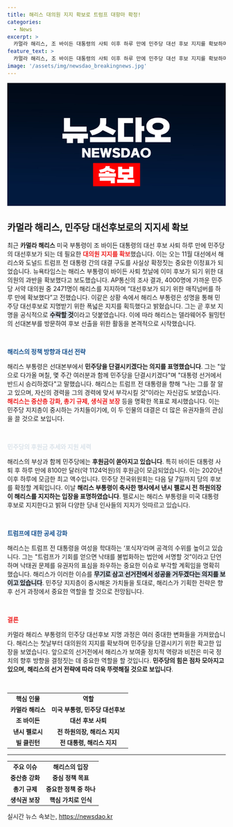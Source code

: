 ```yaml
---
title: 해리스 대의원 지지 확보로 트럼프 대항마 확정!
categories:
  - News
excerpt: >
  카멀라 해리스, 조 바이든 대통령의 사퇴 이후 하루 만에 민주당 대선 후보 지지를 확보하며 트럼프와의 대결 구도가 확정됐다. 민주당에선 해리스를 향한 후원금이 쇄도하고, 당 내부에서도 지지 선언이 이어지고 있다.
feature_text: >
  카멀라 해리스, 조 바이든 대통령의 사퇴 이후 하루 만에 민주당 대선 후보 지지를 확보하며 트럼프와의 대결 구도가 확정됐다. 민주당에선 해리스를 향한 후원금이 쇄도하고, 당 내부에서도 지지 선언이 이어지고 있다.
image: '/assets/img/newsdao_breakingnews.jpg'
---
```


<p><img src="/assets/img/newsdao_breakingnews.jpg" alt="pcversion 속보" /></p>

<h2 data-ke-size="size26">카멀라 해리스, 민주당 대선후보로의 지지세 확보</h2>

<p data-ke-size="size16">최근 <b>카멀라 해리스</b> 미국 부통령이 조 바이든 대통령의 대선 후보 사퇴 하루 만에 민주당의 대선후보가 되는 데 필요한 <b><span style="color: #ee2323;">대의원 지지를 확보</span></b>했습니다. 이는 오는 11월 대선에서 해리스와 도널드 트럼프 전 대통령 간의 대결 구도를 사실상 확정짓는 중요한 이정표가 되었습니다. 뉴욕타임스는 해리스 부통령이 바이든 사퇴 첫날에 이미 후보가 되기 위한 대의원의 과반을 확보했다고 보도했습니다. AP통신의 조사 결과, 4000명에 가까운 민주당 서약 대의원 중 2471명이 해리스를 지지하며 “대선후보가 되기 위한 매직넘버를 하루 만에 확보했다”고 전했습니다. 이같은 상황 속에서 해리스 부통령은 성명을 통해 민주당 대선후보로 지명받기 위한 폭넓은 지지를 획득했다고 밝혔습니다. 그는 곧 후보 지명을 공식적으로 <b><span style="background-color: #21538527;">수락할 것</span></b>이라고 덧붙였습니다. 이에 따라 해리스는 델라웨어주 윌밍턴의 선대본부를 방문하여 후보 선출을 위한 활동을 본격적으로 시작했습니다.</p>

<p data-ke-size="size16">&nbsp;</p>

<p><b><span style="color: #1a5490;">해리스의 정책 방향과 대선 전략</span></b></p>

<p data-ke-size="size16">해리스 부통령은 선대본부에서 <b>민주당을 단결시키겠다는 의지를 표명했습니다</b>. 그는 "앞으로 다가올 며칠, 몇 주간 여러분과 함께 민주당을 단결시키겠다"며 "대통령 선거에서 반드시 승리하겠다"고 말했습니다. 해리스는 트럼프 전 대통령을 향해 “나는 그를 잘 알고 있으며, 자신의 경력을 그의 경력에 맞서 부각시킬 것”이라는 자신감도 보였습니다. <b><span style="color: #ee2323;">해리스는 중산층 강화, 총기 규제, 생식권 보장</span></b> 등을 명확한 목표로 제시했습니다. 이는 민주당 지지층이 중시하는 가치들이기에, 이 두 인물의 대결은 더 많은 유권자들의 관심을 끌 것으로 보입니다.</p>

<p data-ke-size="size16">&nbsp;</p>

<p><b><span style="color: #21538527;">민주당의 후원금 추세와 지원 세력</span></b></p>

<p data-ke-size="size16">해리스의 부상과 함께 민주당에는 <b>후원금이 쏟아지고 있습니다</b>. 특히 바이든 대통령 사퇴 후 하루 만에 8100만 달러(약 1124억원)의 후원금이 모금되었습니다. 이는 2020년 이후 하루에 모금한 최고 액수입니다. 민주당 전국위원회는 다음 달 7일까지 당의 후보를 확정할 계획입니다. 이날 <b>해리스 부통령이 축사한 행사에서 낸시 펠로시 전 하원의장이 해리스를 지지하는 입장을 표명하였습니다</b>. 펠로시는 해리스 부통령을 미국 대통령 후보로 지지한다고 밝혀 다양한 당내 인사들의 지지가 잇따르고 있습니다.</p>

<p data-ke-size="size16">&nbsp;</p>

<p><b><span style="color: #1a5490;">트럼프에 대한 공세 강화</span></b></p>

<p data-ke-size="size16">해리스는 트럼프 전 대통령을 여성을 학대하는 ‘포식자’라며 공격의 수위를 높이고 있습니다. 그는 "트럼프가 기회를 얻으면 낙태를 불법화하는 법안에 서명할 것”이라고 단언하며 낙태권 문제를 유권자의 표심을 좌우하는 중요한 이슈로 부각할 계획임을 명확히 했습니다. 해리스가 이러한 이슈를 <b><span style="background-color: #21538527;">무기로 삼고 선거전에서 성공을 거두겠다는 의지를 보이고 있습니다</span></b>. 민주당 지지층이 중시해온 가치들을 토대로, 해리스가 기획한 전략은 향후 선거 과정에서 중요한 역할을 할 것으로 전망됩니다.</p>

<p data-ke-size="size16">&nbsp;</p>

<p><b><span style="color: #ee2323;">결론</span></b></p>

<p data-ke-size="size16">카멀라 해리스 부통령의 민주당 대선후보 지명 과정은 여러 중대한 변화들을 가져왔습니다. 해리스는 첫날부터 대의원의 지지를 확보하며 민주당을 단결시키기 위한 확고한 입장을 보였습니다. 앞으로의 선거전에서 해리스가 보여줄 정치적 역량과 비전은 미국 정치의 향후 방향을 결정짓는 데 중요한 역할을 할 것입니다. <b>민주당의 힘은 점차 모아지고 있으며, 해리스의 선거 전략에 따라 더욱 뚜렷해질 것으로 보입니다</b>.</p> 

<p data-ke-size="size16">&nbsp;</p>

<table>
    <tr>
        <td style="text-align: center; height: 17px;"><b>핵심 인물</b></td>
        <td style="text-align: center; height: 17px;"><b>역할</b></td>
    </tr>
    <tr>
        <td style="text-align: center; height: 17px;"><b>카멀라 해리스</b></td>
        <td style="text-align: center; height: 17px;"><b>미국 부통령, 민주당 대선후보</b></td>
    </tr>
    <tr>
        <td style="text-align: center; height: 17px;"><b>조 바이든</b></td>
        <td style="text-align: center; height: 17px;"><b>대선 후보 사퇴</b></td>
    </tr>
    <tr>
        <td style="text-align: center; height: 17px;"><b>낸시 펠로시</b></td>
        <td style="text-align: center; height: 17px;"><b>전 하원의장, 해리스 지지</b></td>
    </tr>
    <tr>
        <td style="text-align: center; height: 17px;"><b>빌 클린턴</b></td>
        <td style="text-align: center; height: 17px;"><b>전 대통령, 해리스 지지</b></td>
    </tr>
</table>

<hr>

<table>
    <tr>
        <td style="text-align: center; height: 17px;"><b>주요 이슈</b></td>
        <td style="text-align: center; height: 17px;"><b>해리스의 입장</b></td>
    </tr>
    <tr>
        <td style="text-align: center; height: 17px;"><b>중산층 강화</b></td>
        <td style="text-align: center; height: 17px;"><b>중심 정책 목표</b></td>
    </tr>
    <tr>
        <td style="text-align: center; height: 17px;"><b>총기 규제</b></td>
        <td style="text-align: center; height: 17px;"><b>중요한 정책 중 하나</b></td>
    </tr>
    <tr>
        <td style="text-align: center; height: 17px;"><b>생식권 보장</b></td>
        <td style="text-align: center; height: 17px;"><b>핵심 가치로 인식</b></td>
    </tr>
</table>
실시간 뉴스 속보는, <a href="https://newsdao.kr" rel="dofollow">https://newsdao.kr</a>


